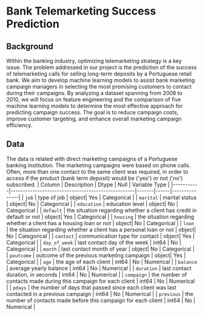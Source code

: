 # Bank Telemarketing Success Prediction

## Background
Within the banking industry, optimizing telemarketing strategy is a key issue. The problem addressed in our project is the prediction of the success of telemarketing calls for selling long-term deposits by a Portuguese retail bank. We aim to develop machine learning models to assist bank marketing campaign managers in selecting the most promising customers to contact during their campaigns. By analyzing a dataset spanning from 2008 to 2010, we will focus on feature engineering and the comparison of five machine learning models to determine the most effective approach for predicting campaign success. The goal is to reduce campaign costs, improve customer targeting, and enhance overall marketing campaign efficiency.

## Data
The data is related with direct marketing campaigns of a Portuguese banking institution. The marketing campaigns were based on phone calls. Often, more than one contact to the same client was required, in order to access if the product (bank term deposit) would be ('yes') or not ('no') subscribed.
| Column    | Description                                       | Dtype | Null | Variable Type |
|-----------|---------------------------------------------------|-------|------|---------------|
| `job`       | type of job                                       | object| Yes  | Categorical   |
| `marital`   | marital status                                    | object| No   | Categorical   |
| `education` | education level                                   | object| No   | Categorical   |
| `default`   | the situation regarding whether a client has credit in default or not | object| Yes  | Categorical   |
| `housing`   | the situation regarding whether a client has a housing loan or not | object| No   | Categorical   |
| `loan`      | the situation regarding whether a client has a personal loan or not | object| No   | Categorical   |
| `contact`   | communication type for contact                    | object| Yes  | Categorical   |
| `day_of_week` | last contact day of the week                     | int64 | No   | Categorical   |
| `month`     | last contact month of year                        | object| No   | Categorical   |
| `poutcome`  | outcome of the previous marketing campaign        | object| Yes  | Categorical   |
| `age`       | the age of each client                            | int64 | No   | Numerical     |
| `balance`   | average yearly balance                            | int64 | No   | Numerical     |
| `duration`  | last contact duration, in seconds                 | int64 | No   | Numerical     |
| `campaign`  | the number of contacts made during this campaign for each client | int64 | No   | Numerical     |
| `pdays`     | the number of days that passed since each client was last contacted in a previous campaign | int64 | No   | Numerical     |
| `previous`  | the number of contacts made before this campaign for each client | int64 | No   | Numerical     |
